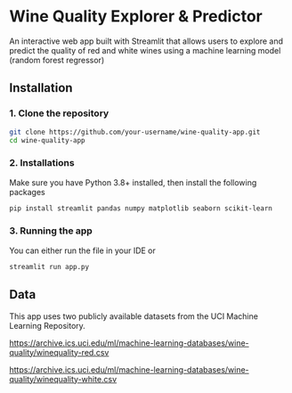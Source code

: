 # Wine Quality Explorer & Predictor

An interactive web app built with Streamlit that allows users to explore and predict the quality of red and white wines using a machine learning model (random forest regressor)

## Installation

### 1. Clone the repository

```bash
git clone https://github.com/your-username/wine-quality-app.git
cd wine-quality-app
```

### 2. Installations

Make sure you have Python 3.8+ installed, then install the following packages
```bash
pip install streamlit pandas numpy matplotlib seaborn scikit-learn
```

### 3. Running the app

You can either run the file in your IDE or
```bash
streamlit run app.py
```

## Data
This app uses two publicly available datasets from the UCI Machine Learning Repository.

https://archive.ics.uci.edu/ml/machine-learning-databases/wine-quality/winequality-red.csv

https://archive.ics.uci.edu/ml/machine-learning-databases/wine-quality/winequality-white.csv
